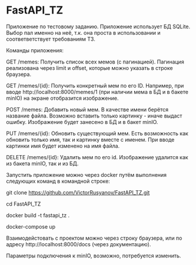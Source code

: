 # FastAPI_TZ
Приложение по тестовому заданию.
Приложение использует БД SQLite. Выбор пал именно на неё, т.к. она проста в использовании и соответветствует требованиям ТЗ.

Команды приложения:

GET /memes: Получить список всех мемов (с пагинацией). Пагинация реализована через limit и offset, которые можно указать в строке браузера.

GET /memes/{id}: Получить конкретный мем по его ID. Например, при вводе http://localhost:8000/memes/1 (при наличии мема в БД и в бакете minIO) на экране отобразится изображение.

POST /memes: Добавить новый мем. В качестве имени берётся название файла. Возможно вставить только картинку - иначе выдаст ошибку. Изображение будет занесено в БД и в бакет minIO.

PUT /memes/{id}: Обновить существующий мем. Есть возможность как обновить только имя, так и картинку вместе с именем. При вводе картинки имя будет изменено на имя файла.

DELETE /memes/{id}: Удалить мем по его id. Изображение удалится как из бакета minIO, так и из БД.

Запустить приложение можно через docker путём выполнения следующих команд в командной строке:

git clone https://github.com/VictorRusyanov/FastAPI_TZ.git

cd FastAPI_TZ

docker build -t fastapi_tz .

docker-compose up


Взаимодейстовать с проектом можно через строку браузера, или по адресу http://localhost:8000/docs (через документацию).

Параметры подключения к minIO, возможно, потребуется изменить.
